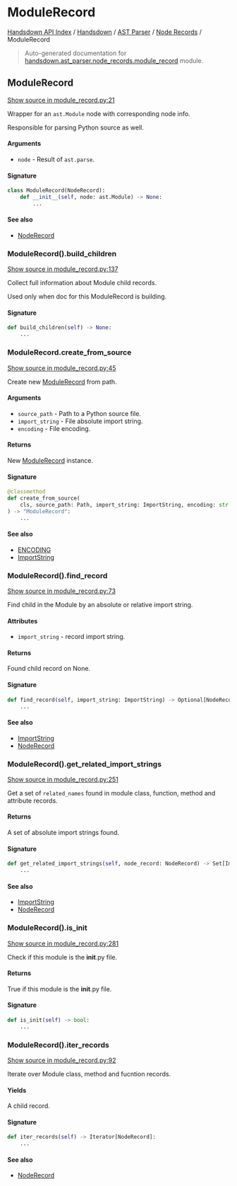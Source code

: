 # ModuleRecord

[Handsdown API Index](../../../README.md#handsdown-api-index) / [Handsdown](../../index.md#handsdown) / [AST Parser](../index.md#ast-parser) / [Node Records](./index.md#node-records) / ModuleRecord

> Auto-generated documentation for [handsdown.ast_parser.node_records.module_record](https://github.com/vemel/handsdown/blob/main/handsdown/ast_parser/node_records/module_record.py) module.

## ModuleRecord

[Show source in module_record.py:21](https://github.com/vemel/handsdown/blob/main/handsdown/ast_parser/node_records/module_record.py#L21)

Wrapper for an `ast.Module` node with corresponding node info.

Responsible for parsing Python source as well.

#### Arguments

- `node` - Result of `ast.parse`.

#### Signature

```python
class ModuleRecord(NodeRecord):
    def __init__(self, node: ast.Module) -> None:
        ...
```

#### See also

- [NodeRecord](./node_record.md#noderecord)

### ModuleRecord().build_children

[Show source in module_record.py:137](https://github.com/vemel/handsdown/blob/main/handsdown/ast_parser/node_records/module_record.py#L137)

Collect full information about Module child records.

Used only when doc for this ModuleRecord is building.

#### Signature

```python
def build_children(self) -> None:
    ...
```

### ModuleRecord.create_from_source

[Show source in module_record.py:45](https://github.com/vemel/handsdown/blob/main/handsdown/ast_parser/node_records/module_record.py#L45)

Create new [ModuleRecord](#modulerecord) from path.

#### Arguments

- `source_path` - Path to a Python source file.
- `import_string` - File absolute import string.
- `encoding` - File encoding.

#### Returns

New [ModuleRecord](#modulerecord) instance.

#### Signature

```python
@classmethod
def create_from_source(
    cls, source_path: Path, import_string: ImportString, encoding: str = ENCODING
) -> "ModuleRecord":
    ...
```

#### See also

- [ENCODING](../../constants.md#encoding)
- [ImportString](../../utils/import_string.md#importstring)

### ModuleRecord().find_record

[Show source in module_record.py:73](https://github.com/vemel/handsdown/blob/main/handsdown/ast_parser/node_records/module_record.py#L73)

Find child in the Module by an absolute or relative import string.

#### Attributes

- `import_string` - record import string.

#### Returns

Found child record on None.

#### Signature

```python
def find_record(self, import_string: ImportString) -> Optional[NodeRecord]:
    ...
```

#### See also

- [ImportString](../../utils/import_string.md#importstring)
- [NodeRecord](./node_record.md#noderecord)

### ModuleRecord().get_related_import_strings

[Show source in module_record.py:251](https://github.com/vemel/handsdown/blob/main/handsdown/ast_parser/node_records/module_record.py#L251)

Get a set of `related_names` found in module class, function, method and attribute records.

#### Returns

A set of absolute import strings found.

#### Signature

```python
def get_related_import_strings(self, node_record: NodeRecord) -> Set[ImportString]:
    ...
```

#### See also

- [ImportString](../../utils/import_string.md#importstring)
- [NodeRecord](./node_record.md#noderecord)

### ModuleRecord().is_init

[Show source in module_record.py:281](https://github.com/vemel/handsdown/blob/main/handsdown/ast_parser/node_records/module_record.py#L281)

Check if this module is the __init__.py file.

#### Returns

True if this module is the __init__.py file.

#### Signature

```python
def is_init(self) -> bool:
    ...
```

### ModuleRecord().iter_records

[Show source in module_record.py:92](https://github.com/vemel/handsdown/blob/main/handsdown/ast_parser/node_records/module_record.py#L92)

Iterate over Module class, method and fucntion records.

#### Yields

A child record.

#### Signature

```python
def iter_records(self) -> Iterator[NodeRecord]:
    ...
```

#### See also

- [NodeRecord](./node_record.md#noderecord)
